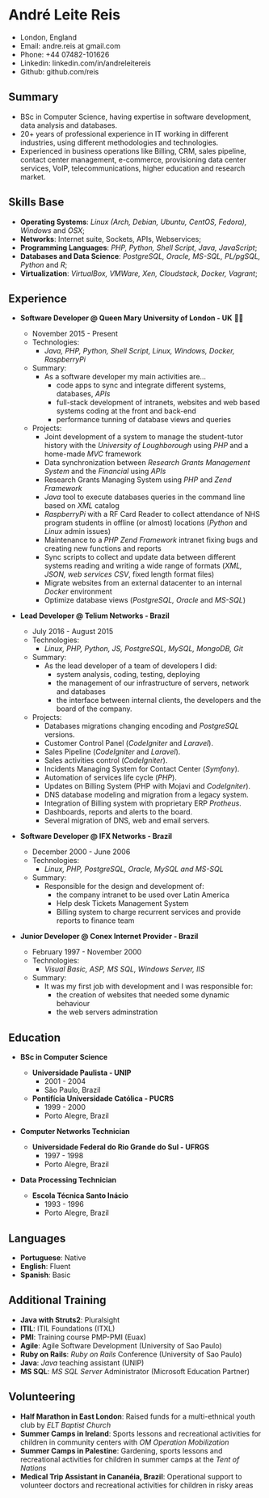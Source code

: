 # André Leite Reis

- London, England
- Email: andre.reis at gmail.com
- Phone: +44 07482-101626
- Linkedin: linkedin.com/in/andreleitereis
- Github: github.com/reis

## Summary

- BSc in Computer Science, having expertise in software development, data analysis and databases.
- 20+ years of professional experience in IT working in different industries, using different methodologies and technologies.
- Experienced in business operations like Billing, CRM, sales pipeline, contact center management, e-commerce, provisioning data center services, VoIP, telecommunications, higher education and research market.

## Skills Base

- **Operating Systems**: _Linux (Arch, Debian, Ubuntu, CentOS, Fedora), Windows_ and _OSX_;
- **Networks**: Internet suite, Sockets, APIs, Webservices;
- **Programming Languages**: _PHP, Python, Shell Script, Java, JavaScript_;
- **Databases and Data Science**: _PostgreSQL, Oracle, MS-SQL, PL/pgSQL, Python_ and _R_;
- **Virtualization**: _VirtualBox, VMWare, Xen, Cloudstack, Docker, Vagrant_;

## Experience

- **Software Developer @ Queen Mary University of London - UK** :guardsman:
  - November 2015 - Present
  - Technologies:
    - _Java, PHP, Python, Shell Script, Linux, Windows, Docker, RaspberryPi_
  - Summary:
    - As a software developer my main activities are...
      - code apps to sync and integrate different systems, databases, _APIs_
      - full-stack development of intranets, websites and web based systems coding at the front and back-end
      - performance tunning of database views and queries
  - Projects:
    - Joint development of a system to manage the student-tutor history with the _University of Loughborough_ using _PHP_ and a home-made _MVC_       framework
    - Data synchronization between _Research Grants Management System_ and the _Financial_ using _APIs_
    - Research Grants Managing System using _PHP_ and _Zend Framework_
    - _Java_ tool to execute databases queries in the command line based on _XML_ catalog
    - _RaspberryPi_ with a RF Card Reader to collect attendance of NHS program students in offline (or almost) locations (_Python_ and _Linux_       admin issues)
    - Maintenance to a _PHP Zend Framework_ intranet fixing bugs and creating new functions and reports
    - Sync scripts to collect and update data between different systems reading and writing a wide range of formats (_XML, JSON, web services      CSV_, fixed length format files)
    - Migrate websites from an external datacenter to an internal _Docker_ environment
    - Optimize database views (_PostgreSQL, Oracle_ and _MS-SQL_)

- **Lead Developer @ Telium Networks - Brazil**
  - July 2016 - August 2015
  - Technologies:
    - _Linux, PHP, Python, JS, PostgreSQL, MySQL, MongoDB, Git_
  - Summary:
    - As the lead developer of a team of developers I did:  
      - system analysis, coding, testing, deploying
      - the management of our infrastructure of servers, network and databases
      - the interface between internal clients, the developers and the board of the company.
  - Projects:
    - Databases migrations changing encoding and _PostgreSQL_ versions.
    - Customer Control Panel (_CodeIgniter_ and _Laravel_).
    - Sales Pipeline (_CodeIgniter_ and _Laravel_).
    - Sales activities control (_CodeIgniter_).
    - Incidents Managing System for Contact Center (_Symfony_).
    - Automation of services life cycle (_PHP_).
    - Updates on Billing System (PHP with Mojavi and _CodeIgniter_).
    - DNS database modeling and migration from a legacy system.
    - Integration of Billing system with proprietary ERP _Protheus_.
    - Dashboards, reports and alerts to the board.
    - Several migration of DNS, web and email servers.

- **Software Developer @ IFX Networks - Brazil**
  - December 2000 - June 2006
  - Technologies:
    - _Linux, PHP, PostgreSQL, Oracle, MySQL and MS-SQL_
  - Summary:
    - Responsible for the design and development of:
      - the company intranet to be used over Latin America
      - Help desk Tickets Management System
      - Billing system to charge recurrent services and provide reports to finance team 

- **Junior Developer @ Conex Internet Provider - Brazil**
  - February 1997 - November 2000
  - Technologies:
    - _Visual Basic, ASP, MS SQL, Windows Server, IIS_
  - Summary:
    - It was my first job with development and I was responsible for:
      - the creation of websites that needed some dynamic behaviour
      - the web servers adminstration

## Education

- **BSc in Computer Science**
  - **Universidade Paulista - UNIP**
    - 2001 - 2004
    - São Paulo, Brazil
  - **Pontifícia Universidade Católica - PUCRS**
    - 1999 - 2000
    - Porto Alegre, Brazil

- **Computer Networks Technician**
  - **Universidade Federal do Rio Grande do Sul - UFRGS**
    - 1997 - 1998
    - Porto Alegre, Brazil

- **Data Processing Technician**
  - **Escola Técnica Santo Inácio**
    - 1993 - 1996
    - Porto Alegre, Brazil

## Languages

- **Portuguese**: Native
- **English**: Fluent
- **Spanish**: Basic

## Additional Training

- **Java with Struts2**: Pluralsight
- **ITIL**: ITIL Foundations (ITXL)
- **PMI**: Training course PMP-PMI (Euax)
- **Agile**: Agile Software Development (University of Sao Paulo)
- **Ruby on Rails**: _Ruby on Rails_ Conference (University of Sao Paulo)
- **Java**: _Java_ teaching assistant  (UNIP)
- **MS SQL**: _MS SQL Server_ Administrator (Microsoft Education Partner)

## Volunteering

- **Half Marathon in East London**: Raised funds for a multi-ethnical youth club by _ELT Baptist Church_
- **Summer Camps in Ireland**: Sports lessons and recreational activities for children in community centers with _OM Operation Mobilization_
- **Summer Camps in Palestine**: Gardening, sports lessons and recreational activities for children in summer camps at the _Tent of Nations_
- **Medical Trip Assistant in Cananéia, Brazil**: Operational support to volunteer doctors and recreational activities for children in risky areas
